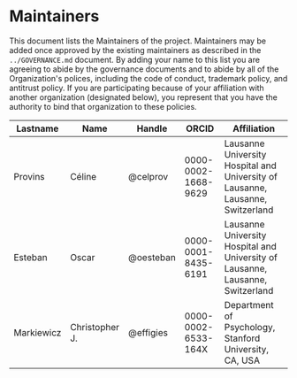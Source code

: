 # Maintainers

This document lists the Maintainers of the project.
Maintainers may be added once approved by the existing maintainers as described in the `../GOVERNANCE.md` document.
By adding your name to this list you are agreeing to abide by the governance documents and to abide by all of the Organization's polices, including the code of conduct, trademark policy, and antitrust policy.
If you are participating because of your affiliation with another organization (designated below), you represent that you have the authority to bind that organization to these policies.

<!-- EXAMPLE: The current contents of the table are given for an example, please update. -->

| **Lastname** | **Name** | **Handle** | **ORCID** | **Affiliation** |
| --- | --- | --- | --- | --- |
| Provins | Céline | @celprov | 0000-0002-1668-9629 | Lausanne University Hospital and University of Lausanne, Lausanne, Switzerland |
| Esteban | Oscar | @oesteban | 0000-0001-8435-6191 | Lausanne University Hospital and University of Lausanne, Lausanne, Switzerland |
| Markiewicz | Christopher J. | @effigies | 0000-0002-6533-164X | Department of Psychology, Stanford University, CA, USA |
